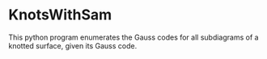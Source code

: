 # KnotsWithSam

This python program enumerates the Gauss codes for all subdiagrams of a knotted surface, given its Gauss code.
